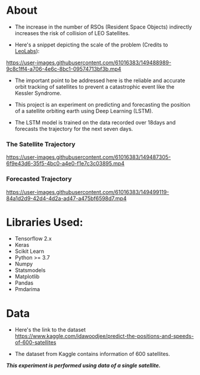 # About

- The increase in the number of RSOs (Resident Space Objects) indirectly increases the risk of collision of LEO Satellites.

- Here's a snippet depicting the scale of the problem (Credits to [LeoLabs](https://leolabs.space)):

https://user-images.githubusercontent.com/61016383/149488989-9c8c1ff4-a706-4e6c-8bc1-09574713bf3b.mp4

- The important point to be addressed here is the reliable and accurate orbit tracking of satellites to prevent a catastrophic event like the Kessler Syndrome.

- This project is an experiment on predicting and forecasting the position of a satellite orbiting earth using Deep Learning (LSTM).

- The LSTM model is trained on the data recorded over 18days and forecasts the trajectory for the next seven days. 

### The Satellite Trajectory

https://user-images.githubusercontent.com/61016383/149487305-6f9e43d6-35f5-4bc0-a4e0-f1e7c3c03895.mp4

### Forecasted Trajectory

https://user-images.githubusercontent.com/61016383/149499119-84a1d2d9-42d4-4d2a-ad47-a475bf6598d7.mp4
    
    
# Libraries Used:
- Tensorflow 2.x
- Keras
- Scikit Learn
- Python >= 3.7
- Numpy
- Statsmodels
- Matplotlib
- Pandas
- Pmdarima


# Data

- Here's the link to the dataset <https://www.kaggle.com/idawoodjee/predict-the-positions-and-speeds-of-600-satellites>

- The dataset from Kaggle contains information of 600 satellites. 
 
 ***This experiment is performed using data of a single satellite.***

